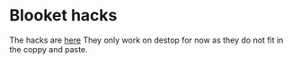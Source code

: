 # Blooket hacks

The hacks are [here](https://github.com/TheOrangeCow/blooket-hacks/destophacks.js)
They only work on destop for now as they do not fit in the coppy and paste.
